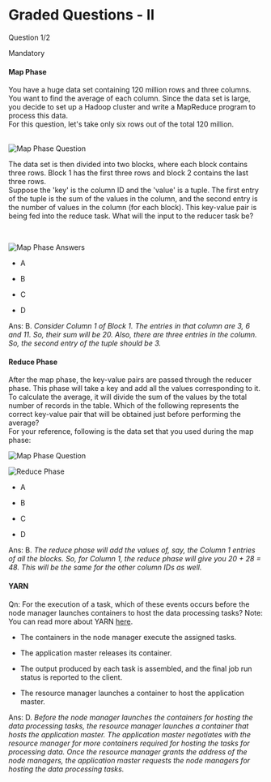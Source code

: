 # Graded Questions - II

Question 1/2

Mandatory

#### Map Phase

You have a huge data set containing 120 million rows and three columns. You want to find the average of each column. Since the data set is large, you decide to set up a Hadoop cluster and write a MapReduce program to process this data.   
For this question, let's take only six rows out of the total 120 million.   
 

![Map Phase Question](https://i.ibb.co/RhXWKFK/Map-Phase-Question.png)

The data set is then divided into two blocks, where each block contains three rows. Block 1 has the first three rows and block 2 contains the last three rows.   
Suppose the 'key' is the column ID and the 'value' is a tuple. The first entry of the tuple is the sum of the values in the column, and the second entry is the number of values in the column (for each block). This key-value pair is being fed into the reduce task. What will the input to the reducer task be?   
  
 

![Map Phase Answers](https://i.ibb.co/RzJbGF0/Map-Phase-Answers.png)

- A

- B

- C

- D

Ans: B. *Consider Column 1 of Block 1. The entries in that column are 3, 6 and 11. So, their sum will be 20. Also, there are three entries in the column. So, the second entry of the tuple should be 3.*

#### Reduce Phase

After the map phase, the key-value pairs are passed through the reducer phase. This phase will take a key and add all the values corresponding to it. To calculate the average, it will divide the sum of the values by the total number of records in the table. Which of the following represents the correct key-value pair that will be obtained just before performing the average?   
For your reference, following is the data set that you used during the map phase:

![Map Phase Question](https://i.ibb.co/RhXWKFK/Map-Phase-Question.png)

![Reduce Phase](https://i.ibb.co/3TKRZXT/Reduce-Phase.png)

- A

- B

- C

- D

Ans: B. *The reduce phase will add the values of, say, the Column 1 entries of all the blocks. So, for Column 1, the reduce phase will give you 20 + 28 = 48. This will be the same for the other column IDs as well.*


#### YARN

Qn: For the execution of a task, which of these events occurs before the node manager launches containers to host the data processing tasks? Note: You can read more about YARN [here](https://hadoop.apache.org/docs/current/hadoop-yarn/hadoop-yarn-site/YARN.html).

- The containers in the node manager execute the assigned tasks. 

- The application master releases its container.

- The output produced by each task is assembled, and the final job run status is reported to the client.

- The resource manager launches a container to host the application master.

Ans: D. *Before the node manager launches the containers for hosting the data processing tasks, the resource manager launches a container that hosts the application master. The application master negotiates with the resource manager for more containers required for hosting the tasks for processing data. Once the resource manager grants the address of the node managers, the application master requests the node managers for hosting the data processing tasks.*